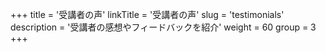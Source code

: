 +++
title = '受講者の声'
linkTitle = '受講者の声'
slug = 'testimonials'
description = '受講者の感想やフィードバックを紹介'
weight = 60
group = 3
+++
